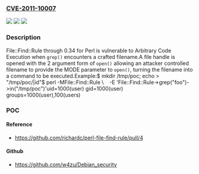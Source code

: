 ### [CVE-2011-10007](https://cve.mitre.org/cgi-bin/cvename.cgi?name=CVE-2011-10007)
![](https://img.shields.io/static/v1?label=Product&message=File%3A%3AFind%3A%3ARule&color=blue)
![](https://img.shields.io/static/v1?label=Version&message=0%20&color=brightgreen)
![](https://img.shields.io/static/v1?label=Vulnerability&message=CWE-78%20Improper%20Neutralization%20of%20Special%20Elements%20used%20in%20an%20OS%20Command%20('OS%20Command%20Injection')&color=brightgreen)

### Description

File::Find::Rule through 0.34 for Perl is vulnerable to Arbitrary Code Execution when `grep()` encounters a crafted filename.A file handle is opened with the 2 argument form of `open()` allowing an attacker controlled filename to provide the MODE parameter to `open()`, turning the filename into a command to be executed.Example:$ mkdir /tmp/poc; echo > "/tmp/poc/|id"$ perl -MFile::Find::Rule \    -E 'File::Find::Rule->grep("foo")->in("/tmp/poc")'uid=1000(user) gid=1000(user) groups=1000(user),100(users)

### POC

#### Reference
- https://github.com/richardc/perl-file-find-rule/pull/4

#### Github
- https://github.com/w4zu/Debian_security

